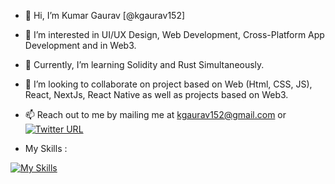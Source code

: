 - 👋 Hi, I’m Kumar Gaurav [@kgaurav152]
- 👀 I’m interested in UI/UX Design, Web Development, Cross-Platform App Development and in Web3.
- 🌱 Currently, I’m learning Solidity and Rust Simultaneously.
- 💞️ I’m looking to collaborate on project based on Web (Html, CSS, JS), React, NextJs, React Native as well as projects based on Web3. 
- 📫 Reach out to me by mailing me at kgaurav152@gmail.com or  [![Twitter URL](https://img.shields.io/twitter/url/https/twitter.com/bukotsunikki.svg?style=social&label=Follow%20%40kgaurav152)](https://twitter.com/kgaurav152)

- My Skills :

[![My Skills](https://skillicons.dev/icons?i=html,css,js,react,nextjs,jquery,nodejs,ts,tailwind,firebase,figma,xd,ai,svg,arduino,raspberrypi,vscode,vercel,latex,&perline=6)](https://skillicons.dev)

<!---
kgaurav152/kgaurav152 is a ✨ special ✨ repository because its `README.md` (this file) appears on your GitHub profile.
You can click the Preview link to take a look at your changes.
--->
